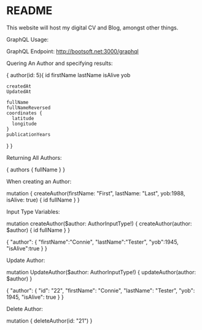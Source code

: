 # README

This website will host my digital CV and Blog, amongst other things.


GraphQL Usage:

GraphQL Endpoint:
http://bootsoft.net:3000/graphql

Quering An Author and specifying results:

{
  author(id: 5){
    id
    firstName
    lastName
    isAlive
    yob

    createdAt
    UpdatedAt

    fullName
    fullNameReversed
    coordinates {
      latitude
      longitude
    }
    publicationYears
  }
}

Returning All Authors:

{
  authors {
    fullName
  }
}

When creating an Author:

mutation {
  createAuthor(firstName: "First", lastName: "Last", yob:1988, isAlive: true) {
    id
    fullName
  }
}

Input Type Variables:

mutation createAuthor($author: AuthorInputType!) {
  createAuthor(author: $author) {
    id
    fullName
  }
}

{
  "author": {
  	"firstName":"Connie",
  	"lastName":"Tester",
  	"yob":1945,
  	"isAlive":true
	}
}

Update Author:

mutation UpdateAuthor($author: AuthorInputType!) {
  updateAuthor(author: $author)
}

{
  "author": {
    "id": "22",
    "firstName": "Connie",
    "lastName": "Tester",
    "yob": 1945,
    "isAlive": true
  }
}

Delete Author:

mutation {
  deleteAuthor(id: "21")
}
